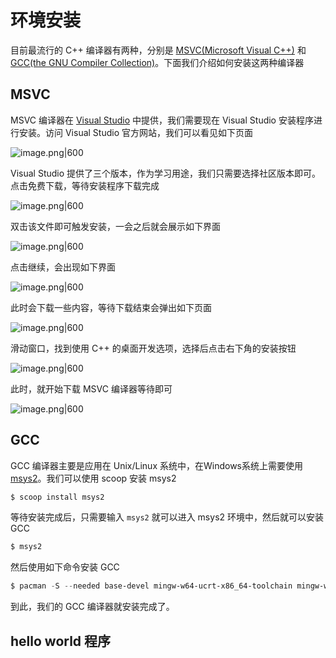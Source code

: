 # 环境安装

目前最流行的 C++ 编译器有两种，分别是 [MSVC(Microsoft Visual C++)](https://visualstudio.microsoft.com/zh-hans/downloads/) 和 [GCC(the GNU Compiler Collection)](https://gcc.gnu.org/)。下面我们介绍如何安装这两种编译器

## MSVC

MSVC 编译器在 [Visual Studio](https://visualstudio.microsoft.com/zh-hans/downloads/) 中提供，我们需要现在 Visual Studio 安装程序进行安装。访问 Visual Studio 官方网站，我们可以看见如下页面

![image.png|600](http://cdn.jsdelivr.net/gh/duyupeng36/images@master/obsidian/1755793161008-967a0905206a458a8cdc72f26a5453bc.png)

Visual Studio 提供了三个版本，作为学习用途，我们只需要选择社区版本即可。点击免费下载，等待安装程序下载完成

![image.png|600](http://cdn.jsdelivr.net/gh/duyupeng36/images@master/obsidian/1755793315274-c7d0b0083123434f91ffa54f7181152f.png)

双击该文件即可触发安装，一会之后就会展示如下界面

![image.png|600](http://cdn.jsdelivr.net/gh/duyupeng36/images@master/obsidian/1755793384861-d46414eaba224ecfb95778d5bab2fd5d.png)

点击继续，会出现如下界面

![image.png|600](http://cdn.jsdelivr.net/gh/duyupeng36/images@master/obsidian/1755793436200-dbf58ca599b64d12be8cc10044fcf77d.png)

此时会下载一些内容，等待下载结束会弹出如下页面

![image.png|600](http://cdn.jsdelivr.net/gh/duyupeng36/images@master/obsidian/1755793497758-fa83aa700d7d400a8e2ded9db77b9b9e.png)

滑动窗口，找到使用 C++ 的桌面开发选项，选择后点击右下角的安装按钮

![image.png|600](http://cdn.jsdelivr.net/gh/duyupeng36/images@master/obsidian/1755793603836-935e0650830b4aeca640d726a9fa3cef.png)

此时，就开始下载 MSVC 编译器等待即可

![image.png|600](http://cdn.jsdelivr.net/gh/duyupeng36/images@master/obsidian/1755793700441-3b3eb929de7f4c05993703e99cd547f1.png)

## GCC

GCC 编译器主要是应用在 Unix/Linux 系统中，在Windows系统上需要使用 [msys2](https://www.msys2.org/)。我们可以使用 scoop 安装 msys2 

```powershell
$ scoop install msys2  
```

等待安装完成后，只需要输入 `msys2` 就可以进入 msys2 环境中，然后就可以安装 GCC 

```powershell
$ msys2
```


然后使用如下命令安装 GCC

```powershell
$ pacman -S --needed base-devel mingw-w64-ucrt-x86_64-toolchain mingw-w64-clang-x86_64-toolchain mingw-w64-x86_64-toolchain
```

到此，我们的 GCC 编译器就安装完成了。

## hello world 程序





